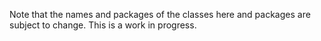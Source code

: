 Note that the names and packages of the classes here and packages
are subject to change. This is a work in progress.